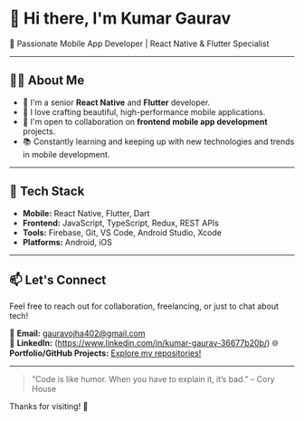 # 👋 Hi there, I'm Kumar Gaurav

🚀 Passionate Mobile App Developer | React Native & Flutter Specialist

---

## 👨‍💻 About Me

- 💼 I'm a senior **React Native** and **Flutter** developer.
- 👀 I love crafting beautiful, high-performance mobile applications.
- 🤝 I'm open to collaboration on **frontend mobile app development** projects.
- 📚 Constantly learning and keeping up with new technologies and trends in mobile development.

---

## 🔧 Tech Stack

- **Mobile:** React Native, Flutter, Dart
- **Frontend:** JavaScript, TypeScript, Redux, REST APIs
- **Tools:** Firebase, Git, VS Code, Android Studio, Xcode
- **Platforms:** Android, iOS

---

## 📫 Let's Connect

Feel free to reach out for collaboration, freelancing, or just to chat about tech!

📩 **Email:** gauravojha402@gmail.com  
🔗 **LinkedIn:**  (https://www.linkedin.com/in/kumar-gaurav-36677b20b/)
🌐 **Portfolio/GitHub Projects:** [Explore my repositories!](https://github.com/Kumargaurav11998)

---

> “Code is like humor. When you have to explain it, it’s bad.” – Cory House

Thanks for visiting! 🙌
